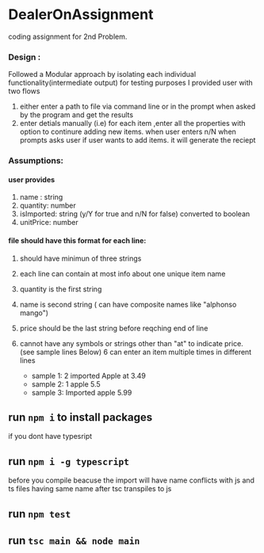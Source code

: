 # DealerOnAssignment
coding assignment for 2nd Problem.

### Design :
   Followed a Modular approach by isolating each individual functionality(intermediate output) for testing purposes
  I provided user with two flows
  1. either enter a path to file via command line or in the prompt when asked by the program and get the results
  2. enter detials manually 
  (i.e) for each item ,enter all the properties with option to continure adding new items.
  when user enters n/N when prompts asks user if user wants to add items. it will generate the reciept
  
### Assumptions:
  #### user provides 
  1. name : string
  2. quantity: number
  3. isImported: string (y/Y for true and n/N for false) converted to boolean
  4. unitPrice: number
  #### file should have this format for each line: 
  1. should have minimun of three strings 
  2. each line can contain at most info about one unique item name
  3. quantity is the first string
  4. name is second string ( can have composite names like "alphonso mango")
  5. price should be the last string before reqching end of line
  7. cannot have any symbols or strings other than "at" to indicate price. (see sample lines Below)
  6 can enter an item multiple times in different lines 
  
      * sample 1:  2 imported Apple at 3.49
      * sample 2:  1 apple 5.5
      * sample 3:  Imported apple 5.99
      
 

## run `npm i` to install packages 

if you dont have typesript 

## run `npm i -g typescript`

before you compile beacuse the import will have name conflicts with js and ts files having same name after tsc transpiles to js
## run `npm test`

## run `tsc main && node main` 
